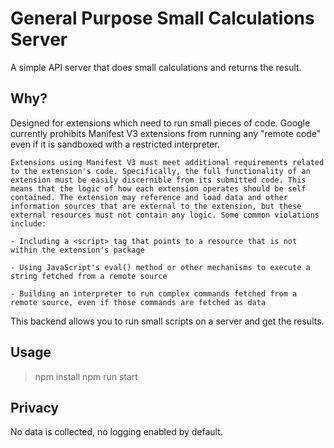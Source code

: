 # General Purpose Small Calculations Server

A simple API server that does small calculations and returns the result.

## Why?

Designed for extensions which need to run small pieces of code. Google currently prohibits Manifest V3 extensions from running any "remote code" even if it is sandboxed with a restricted interpreter. 

```
Extensions using Manifest V3 must meet additional requirements related to the extension's code. Specifically, the full functionality of an extension must be easily discernible from its submitted code. This means that the logic of how each extension operates should be self contained. The extension may reference and load data and other information sources that are external to the extension, but these external resources must not contain any logic. Some common violations include:

- Including a <script> tag that points to a resource that is not within the extension's package

- Using JavaScript's eval() method or other mechanisms to execute a string fetched from a remote source

- Building an interpreter to run complex commands fetched from a remote source, even if those commands are fetched as data
```

This backend allows you to run small scripts on a server and get the results.

## Usage

> npm install
> npm run start

## Privacy
No data is collected, no logging enabled by default.